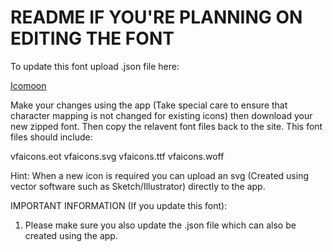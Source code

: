 # README IF YOU'RE PLANNING ON EDITING THE FONT

To update this font upload .json file here:

[Icomoon](https://icomoon.io)

Make your changes using the app (Take special care to ensure that character mapping is not changed for existing icons) 
then download your new zipped font. Then copy the relavent font files back to the site. This font files should include:

vfaicons.eot
vfaicons.svg
vfaicons.ttf
vfaicons.woff

Hint: When a new icon is required you can upload an svg (Created using vector software such as Sketch/Illustrator) directly to the app.

IMPORTANT INFORMATION (If you update this font): 

1. Please make sure you also update the .json file which can also be created using the app.
